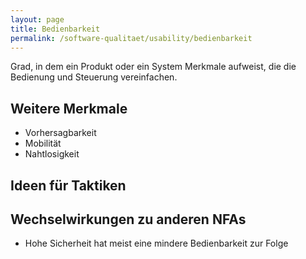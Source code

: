 ```yaml
---
layout: page
title: Bedienbarkeit
permalink: /software-qualitaet/usability/bedienbarkeit
---
```

Grad, in dem ein Produkt oder ein System Merkmale aufweist, die die Bedienung und Steuerung vereinfachen.

## Weitere Merkmale

* Vorhersagbarkeit
* Mobilität
* Nahtlosigkeit

## Ideen für Taktiken



## Wechselwirkungen zu anderen NFAs

* Hohe Sicherheit hat meist eine mindere Bedienbarkeit zur Folge

